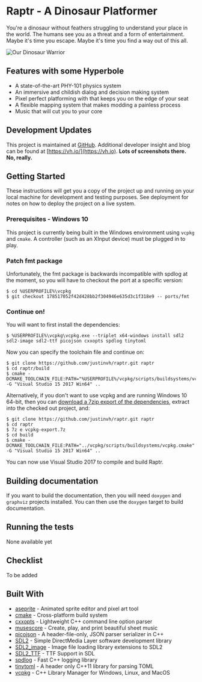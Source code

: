 # Raptr - A Dinosaur Platformer

You're a dinosaur without feathers struggling to understand your place in 
the world. The humans see you as a threat and a form of entertainment. Maybe 
it's time you escape. Maybe it's time you find a way out of this all.

![Our Dinosaur Warrior][raptr-idle]

## Features with some Hyperbole

- A state-of-the-art PHY-101 physics system
- An immersive and childish dialog and decision making system
- Pixel perfect platforming with that keeps you on the edge of your seat
- A flexible mapping system that makes modding a painless process
- Music that will cut you to your core

## Development Updates

This project is maintained at [GitHub](https://github.com/justinvh/raptr). 
Additional developer insight and blog can be found at 
[https://vh.io/](https://vh.io). **Lots of screenshots there. No, really.**

## Getting Started

These instructions will get you a copy of the project up and running on your 
local machine for development and testing purposes. See deployment for notes 
on how to deploy the project on a live system.

### Prerequisites - Windows 10

This project is currently being built in the Windows environment using `vcpkg` 
and `cmake`. A controller (such as an XInput device) must be plugged 
in to play.

### Patch fmt package

Unfortunately, the fmt package is backwards incompatible with spdlog at the moment, so you will have to checkout the port
at a specific version:

```
$ cd %USERPROFILE%\vcpkg
$ git checkout 178517052f42d428bb2f304946e635d3c1f318e9 -- ports/fmt
```

### Continue on!

You will want to first install the dependencies:

```
$ %USERPROFILE%\vcpkg\vcpkg.exe --triplet x64-windows install sdl2 sdl2-image sdl2-ttf picojson cxxopts spdlog tinytoml
```

Now you can specify the toolchain file and continue on:

```
$ git clone https://github.com/justinvh/raptr.git raptr
$ cd raptr/build
$ cmake -DCMAKE_TOOLCHAIN_FILE:PATH="%USERPROFILE%/vcpkg/scripts/buildsystems/vcpkg.cmake" -G "Visual Studio 15 2017 Win64" ..
```

Alternatively, if you don't want to use vcpkg and are running Windows 10 64-bit, then you can [download a 7zip export of the dependencies](https://drive.google.com/open?id=1XUcirZww859o7s_iTD9b9Xu2DlB8RYMK), extract into the checked out project, and:

```
$ git clone https://github.com/justinvh/raptr.git raptr
$ cd raptr
$ 7z e vcpkg-export.7z
$ cd build
$ cmake -DCMAKE_TOOLCHAIN_FILE:PATH="../vcpkg/scripts/buildsystems/vcpkg.cmake" -G "Visual Studio 15 2017 Win64" ..
```

You can now use Visual Studio 2017 to compile and build Raptr.

## Building documentation

If you want to build the documentation, then you will need `doxygen` and 
`graphviz` projects installed. You can then use the `doxygen` target to 
build documentation.

## Running the tests

None available yet

## Checklist

To be added

## Built With

* [aseprite](https://www.aseprite.org/) - Animated sprite editor and pixel art tool
* [cmake](https://cmake.org/) - Cross-platform build system
* [cxxopts](https://github.com/jarro2783/cxxopts) - Lightweight C++ command line option parser
* [musescore](https://musescore.com/) - Create, play, and print beautiful sheet music
* [picojson](https://github.com/kazuho/picojson) - A header-file-only, JSON parser serializer in C++
* [SDL2](https://www.libsdl.org/index.php) - Simple DirectMedia Layer software development library
* [SDL2_image](https://www.libsdl.org/projects/SDL_image/) - Image file loading library extensions to SDL2
* [SDL2_TTF](https://www.libsdl.org/projects/SDL_ttf/docs/SDL_ttf.html) - TTF Support in SDL
* [spdlog](https://github.com/gabime/spdlog) - Fast C++ logging library
* [tinytoml](https://github.com/mayah/tinytoml) - A header only C++11 library for parsing TOML
* [vcpkg](https://github.com/Microsoft/vcpkg) - C++ Library Manager for Windows, Linux, and MacOS

[raptr-idle]: https://i.imgur.com/sqVdbnN.gif
[raptr-alpha]: https://i.imgur.com/Lxa18EC.gif
[raptr-dialog]: https://i.imgur.com/3vOIo3g.gif
[raptr-emotions]: https://i.imgur.com/CP0NvDQ.gif
